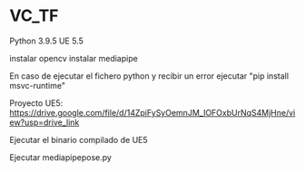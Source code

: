 # VC_TF

Python 3.9.5
UE 5.5

instalar opencv
instalar mediapipe

En caso de ejecutar el fichero python y recibir un error ejecutar "pip install msvc-runtime"

Proyecto UE5: https://drive.google.com/file/d/14ZpiFySyOemnJM_IOFOxbUrNqS4MjHne/view?usp=drive_link

Ejecutar el binario compilado de UE5

Ejecutar mediapipepose.py
